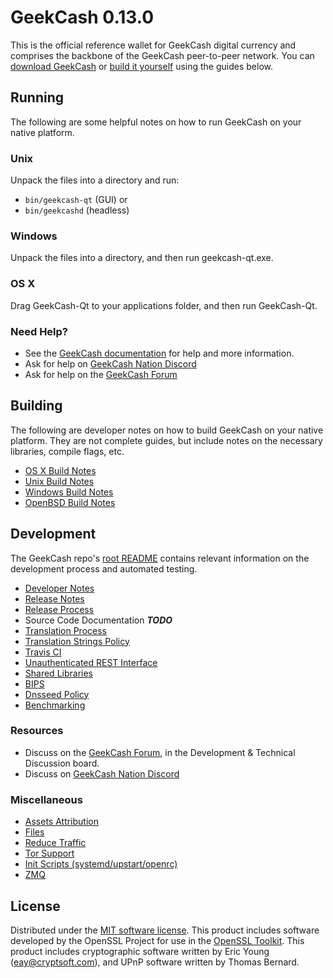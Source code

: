 GeekCash 0.13.0
=====================

This is the official reference wallet for GeekCash digital currency and comprises the backbone of the GeekCash peer-to-peer network. You can [download GeekCash](https://www.geekcash.org/downloads/) or [build it yourself](#building) using the guides below.

Running
---------------------
The following are some helpful notes on how to run GeekCash on your native platform.

### Unix

Unpack the files into a directory and run:

- `bin/geekcash-qt` (GUI) or
- `bin/geekcashd` (headless)

### Windows

Unpack the files into a directory, and then run geekcash-qt.exe.

### OS X

Drag GeekCash-Qt to your applications folder, and then run GeekCash-Qt.

### Need Help?

* See the [GeekCash documentation](https://docs.geekcash.org)
for help and more information.
* Ask for help on [GeekCash Nation Discord](http://geekcashchat.org)
* Ask for help on the [GeekCash Forum](https://geekcash.org/forum)

Building
---------------------
The following are developer notes on how to build GeekCash on your native platform. They are not complete guides, but include notes on the necessary libraries, compile flags, etc.

- [OS X Build Notes](build-osx.md)
- [Unix Build Notes](build-unix.md)
- [Windows Build Notes](build-windows.md)
- [OpenBSD Build Notes](build-openbsd.md)

Development
---------------------
The GeekCash repo's [root README](/README.md) contains relevant information on the development process and automated testing.

- [Developer Notes](developer-notes.md)
- [Release Notes](release-notes.md)
- [Release Process](release-process.md)
- Source Code Documentation ***TODO***
- [Translation Process](translation_process.md)
- [Translation Strings Policy](translation_strings_policy.md)
- [Travis CI](travis-ci.md)
- [Unauthenticated REST Interface](REST-interface.md)
- [Shared Libraries](shared-libraries.md)
- [BIPS](bips.md)
- [Dnsseed Policy](dnsseed-policy.md)
- [Benchmarking](benchmarking.md)

### Resources
* Discuss on the [GeekCash Forum](https://geekcash.org/forum), in the Development & Technical Discussion board.
* Discuss on [GeekCash Nation Discord](http://geekcashchat.org)

### Miscellaneous
- [Assets Attribution](assets-attribution.md)
- [Files](files.md)
- [Reduce Traffic](reduce-traffic.md)
- [Tor Support](tor.md)
- [Init Scripts (systemd/upstart/openrc)](init.md)
- [ZMQ](zmq.md)

License
---------------------
Distributed under the [MIT software license](/COPYING).
This product includes software developed by the OpenSSL Project for use in the [OpenSSL Toolkit](https://www.openssl.org/). This product includes
cryptographic software written by Eric Young ([eay@cryptsoft.com](mailto:eay@cryptsoft.com)), and UPnP software written by Thomas Bernard.
